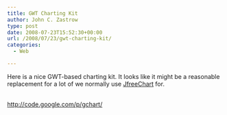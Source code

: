 ```yaml
---
title: GWT Charting Kit
author: John C. Zastrow
type: post
date: 2008-07-23T15:52:30+00:00
url: /2008/07/23/gwt-charting-kit/
categories:
  - Web

---
```

Here is a nice GWT-based charting kit. It looks like it might be a reasonable replacement for a lot of we normally use <a target="_blank" href="http://jfree.org/">JfreeChart</a> for.

<a target="_blank" href="http://code.google.com/p/gchart/"><br />http://code.google.com/p/gchart/</a>